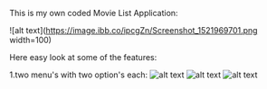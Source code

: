 This is my own coded Movie List Application:

![alt text](https://image.ibb.co/ipcgZn/Screenshot_1521969701.png width=100)

Here easy look at some of the features:

1.two menu's with two option's each: 
![alt text](https://image.ibb.co/hGWm0S/Screenshot_1521969810.png)
![alt text](https://image.ibb.co/hOg8En/Screenshot_1521969808.png) ![alt text](https://image.ibb.co/dvsgZn/Screenshot_1521969804.png)
